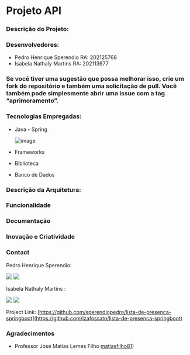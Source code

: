 # Projeto API


### Descrição do Projeto:
 


### Desenvolvedores:
- Pedro Henrique Sperendio RA: 202125768
- Isabela Nathaly Martins RA: 202113677

### Se você tiver uma sugestão que possa melhorar isso, crie um fork do repositório e também uma solicitação de pull. Você também pode simplesmente abrir uma issue com a tag “aprimoramento”.

### Tecnologias Empregadas:
- Java - Spring

   ![image](https://github.com/sperendiopedro/APIProject/assets/147004325/9d4cad93-2b70-43e3-a2a4-da480b5a3e5c)

- Frameworks 
- Biblioteca
- Banco de Dados

### Descrição da Arquitetura:

### Funcionalidade

### Documentação

### Inovação e Criatividade

### Contact

Pedro Henrique Sperendio:

<a href = "mailto:pedro.sperendio@outlook.com"><img src="https://img.shields.io/badge/-Gmail-%23333?style=for-the-badge&logo=gmail&logoColor=white" target="_blank"></a>
<a href="https://www.linkedin.com/in/pedro-sperendio/" target="_blank"><img src="https://img.shields.io/badge/-LinkedIn-%230077B5?style=for-the-badge&logo=linkedin&logoColor=white" target="_blank"></a> 

Isabela Nathaly Martins :

<a href = "mailto:imartins12052003@gmail.com"><img src="https://img.shields.io/badge/-Gmail-%23333?style=for-the-badge&logo=gmail&logoColor=white" target="_blank"></a>
<a href="https://www.linkedin.com/in/inmartins18/" target="_blank"><img src="https://img.shields.io/badge/-LinkedIn-%230077B5?style=for-the-badge&logo=linkedin&logoColor=white" target="_blank"></a> 

Project Link: [https://github.com/sperendiopedro/lista-de-presenca-springboot](https://github.com/izafossato/lista-de-presenca-springboot)

### Agradecimentos

- Professor José Matias Lemes Filho [matiasfilho81](https://github.com/matiasfilho81))
